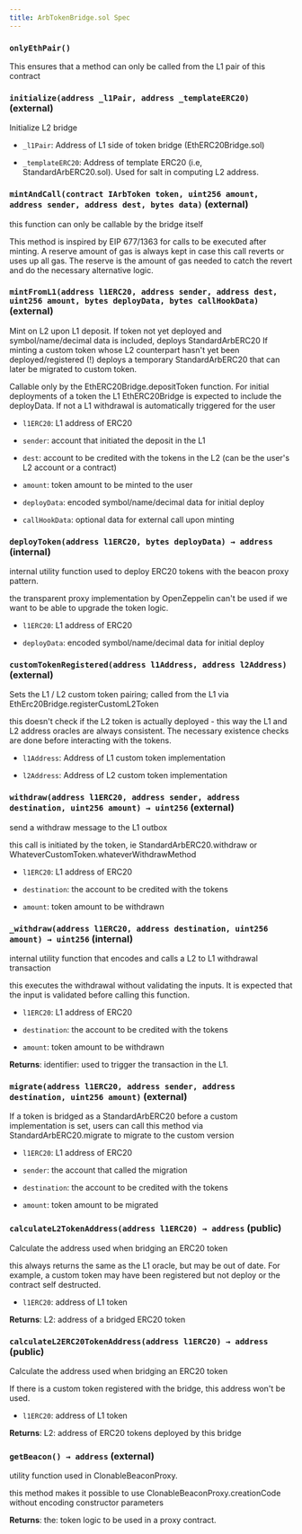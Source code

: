 ```yaml
---
title: ArbTokenBridge.sol Spec
---
```


### `onlyEthPair()`

This ensures that a method can only be called from the L1 pair of this contract

### `initialize(address _l1Pair, address _templateERC20)` (external)

Initialize L2 bridge

- `_l1Pair`: Address of L1 side of token bridge (EthERC20Bridge.sol)

- `_templateERC20`: Address of template ERC20 (i.e, StandardArbERC20.sol). Used for salt in computing L2 address.

### `mintAndCall(contract IArbToken token, uint256 amount, address sender, address dest, bytes data)` (external)

this function can only be callable by the bridge itself

This method is inspired by EIP 677/1363 for calls to be executed after minting.
A reserve amount of gas is always kept in case this call reverts or uses up all gas.
The reserve is the amount of gas needed to catch the revert and do the necessary alternative logic.

### `mintFromL1(address l1ERC20, address sender, address dest, uint256 amount, bytes deployData, bytes callHookData)` (external)

Mint on L2 upon L1 deposit.
If token not yet deployed and symbol/name/decimal data is included, deploys StandardArbERC20
If minting a custom token whose L2 counterpart hasn't yet been deployed/registered (!) deploys a temporary StandardArbERC20 that can later be migrated to custom token.

Callable only by the EthERC20Bridge.depositToken function. For initial deployments of a token the L1 EthERC20Bridge
is expected to include the deployData. If not a L1 withdrawal is automatically triggered for the user

- `l1ERC20`: L1 address of ERC20

- `sender`: account that initiated the deposit in the L1

- `dest`: account to be credited with the tokens in the L2 (can be the user's L2 account or a contract)

- `amount`: token amount to be minted to the user

- `deployData`: encoded symbol/name/decimal data for initial deploy

- `callHookData`: optional data for external call upon minting

### `deployToken(address l1ERC20, bytes deployData) → address` (internal)

internal utility function used to deploy ERC20 tokens with the beacon proxy pattern.

the transparent proxy implementation by OpenZeppelin can't be used if we want to be able to
upgrade the token logic.

- `l1ERC20`: L1 address of ERC20

- `deployData`: encoded symbol/name/decimal data for initial deploy

### `customTokenRegistered(address l1Address, address l2Address)` (external)

Sets the L1 / L2 custom token pairing; called from the L1 via EthErc20Bridge.registerCustomL2Token

this doesn't check if the L2 token is actually deployed - this way the L1 and L2 address oracles are
always consistent. The necessary existence checks are done before interacting with the tokens.

- `l1Address`: Address of L1 custom token implementation

- `l2Address`: Address of L2 custom token implementation

### `withdraw(address l1ERC20, address sender, address destination, uint256 amount) → uint256` (external)

send a withdraw message to the L1 outbox

this call is initiated by the token, ie StandardArbERC20.withdraw or WhateverCustomToken.whateverWithdrawMethod

- `l1ERC20`: L1 address of ERC20

- `destination`: the account to be credited with the tokens

- `amount`: token amount to be withdrawn

### `_withdraw(address l1ERC20, address destination, uint256 amount) → uint256` (internal)

internal utility function that encodes and calls a L2 to L1 withdrawal transaction

this executes the withdrawal without validating the inputs.
It is expected that the input is validated before calling this function.

- `l1ERC20`: L1 address of ERC20

- `destination`: the account to be credited with the tokens

- `amount`: token amount to be withdrawn

**Returns**: identifier: used to trigger the transaction in the L1.

### `migrate(address l1ERC20, address sender, address destination, uint256 amount)` (external)

If a token is bridged as a StandardArbERC20 before a custom implementation is set,
users can call this method via StandardArbERC20.migrate to migrate to the custom version

- `l1ERC20`: L1 address of ERC20

- `sender`: the account that called the migration

- `destination`: the account to be credited with the tokens

- `amount`: token amount to be migrated

### `calculateL2TokenAddress(address l1ERC20) → address` (public)

Calculate the address used when bridging an ERC20 token

this always returns the same as the L1 oracle, but may be out of date.
For example, a custom token may have been registered but not deploy or the contract self destructed.

- `l1ERC20`: address of L1 token

**Returns**: L2: address of a bridged ERC20 token

### `calculateL2ERC20TokenAddress(address l1ERC20) → address` (public)

Calculate the address used when bridging an ERC20 token

If there is a custom token registered with the bridge, this address won't be used.

- `l1ERC20`: address of L1 token

**Returns**: L2: address of ERC20 tokens deployed by this bridge

### `getBeacon() → address` (external)

utility function used in ClonableBeaconProxy.

this method makes it possible to use ClonableBeaconProxy.creationCode without encoding constructor parameters

**Returns**: the: token logic to be used in a proxy contract.
